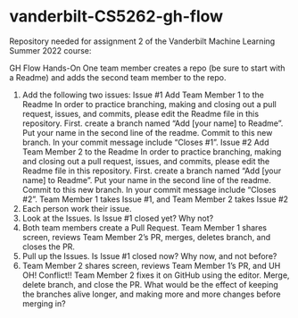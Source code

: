 # vanderbilt-CS5262-gh-flow
Repository needed for assignment 2 of the Vanderbilt Machine Learning Summer 2022 course:

GH Flow Hands-On
One team member creates a repo (be sure to start with a Readme) and adds the second team
member to the repo.
1. Add the following two issues:
Issue #1 Add Team Member 1 to the Readme
In order to practice branching, making and closing out a pull request, issues, and
commits, please edit the Readme file in this repository. First. create a branch named
“Add [your name] to Readme”. Put your name in the second line of the readme. Commit
to this new branch. In your commit message include “Closes #1”.
Issue #2 Add Team Member 2 to the Readme
In order to practice branching, making and closing out a pull request, issues, and
commits, please edit the Readme file in this repository. First. create a branch named
“Add [your name] to Readme”. Put your name in the second line of the readme. Commit
to this new branch. In your commit message include “Closes #2”.
Team Member 1 takes Issue #1, and Team Member 2 takes Issue #2
2. Each person work their issue.
3. Look at the Issues. Is Issue #1 closed yet? Why not?
4. Both team members create a Pull Request. Team Member 1 shares screen, reviews
Team Member 2’s PR, merges, deletes branch, and closes the PR.
5. Pull up the Issues. Is Issue #1 closed now? Why now, and not before?
6. Team Member 2 shares screen, reviews Team Member 1’s PR, and UH OH! Conflict!!
Team Member 2 fixes it on GitHub using the editor. Merge, delete branch, and close the
PR.
What would be the effect of keeping the branches alive longer, and making more and more
changes before merging in?

